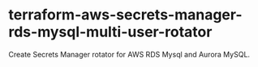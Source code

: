 # terraform-aws-secrets-manager-rds-mysql-multi-user-rotator

Create Secrets Manager rotator for AWS RDS Mysql and Aurora MySQL.
